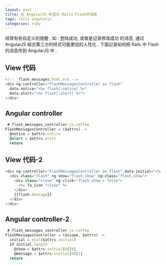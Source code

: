 ```yaml
---
layout: post
title: 在 AngularJS 中显示 Rails Flash中消息
tags: rails angularjs
categories: ruby
---
```


经常有些自定义的提醒 , 如 : 登陆成功, 或者是记录修改成功 的消息, 通过 AngularJS  结合第三方的样式可能更加的人性化 .  下面记录如何把 Rails 中 Flash  的消息传到 AngularJS 中 .

## View 代码

```javascript
<!-- _flash_messages.html.erb -->
<div ng-controller="FlashMessagesController as flash"
  data-notice="<%= flash[:notice] %>"
  data-alert="<%= flash[:alert] %>">
</div>

```

## Angular controller

```javascript
 # flash_messages_controller.js.coffee
FlashMessagesController = ($attrs) ->
  @notice = $attrs.notice
  @alert = $attrs.alert
  return
```


## View 代码-2

```javascript
<div ng-controller="FlashMessagesController as flash" data-initial="<%= flash.to_json.html_safe %>" ng-cloak>
  <div class="flash" ng-show="flash.show" ng-class="flash.show">
    <div class="close" ng-click="flash.show = false">
      <%= fa_icon "close" %>
    </div>
    {{flash.message}}
  </div>
</div>
```

## Angular controller-2

```javascript
 # flash_messages_controller.js.coffee
FlashMessagesController = ($scope, $attrs) ->
  initial = eval($attrs.initial)
  if initial.length
    @show = $attrs.initial[0][0]
    @message = $attrs.initial[0][1]
  return
```





